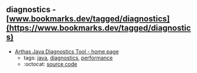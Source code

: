 diagnostics - [www.bookmarks.dev/tagged/diagnostics](https://www.bookmarks.dev/tagged/diagnostics)
---
* [Arthas Java Diagnostics Tool - home page ](https://alibaba.github.io/arthas/en/)
    * tags: [java](../tagged/java.md), [diagnostics](../tagged/diagnostics.md), [performance](../tagged/performance.md)
    * :octocat: [source code](https://github.com/alibaba/arthas)

